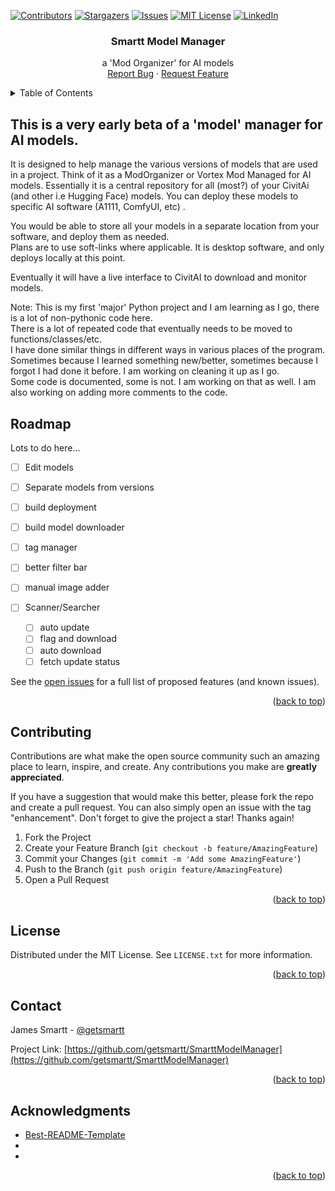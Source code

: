 <!-- Improved compatibility of back to top link: See: https://github.com/othneildrew/Best-README-Template/pull/73 -->
<a name="readme-top"></a>
<!--
*** Thanks for checking out the Best-README-Template. If you have a suggestion
*** that would make this better, please fork the repo and create a pull request
*** or simply open an issue with the tag "enhancement".
*** Don't forget to give the project a star!
*** Thanks again! Now go create something AMAZING! :D
-->



<!-- PROJECT SHIELDS -->
<!--
*** I'm using markdown "reference style" links for readability.
*** Reference links are enclosed in brackets [ ] instead of parentheses ( ).
*** See the bottom of this document for the declaration of the reference variables
*** for contributors-url, forks-url, etc. This is an optional, concise syntax you may use.
*** https://www.markdownguide.org/basic-syntax/#reference-style-links
-->
[![Contributors][contributors-shield]][contributors-url]
[![Stargazers][stars-shield]][stars-url]
[![Issues][issues-shield]][issues-url]
[![MIT License][license-shield]][license-url]
[![LinkedIn][linkedin-shield]][linkedin-url]


<h3 align="center">Smartt Model Manager</h3>

  <p align="center">
    a 'Mod Organizer' for AI models
    <br />
    <a href="https://github.com/github_username/repo_name/issues/new?labels=bug&template=bug-report---.md">Report Bug</a>
    ·
    <a href="https://github.com/github_username/repo_name/issues/new?labels=enhancement&template=feature-request---.md">Request Feature</a>
  </p>



<!-- TABLE OF CONTENTS -->
<details>
  <summary>Table of Contents</summary>
  <ol>
    <li>
      <a href="#about-the-project">About The Project</a>
    </li>
    <li><a href="#roadmap">Roadmap</a></li>
    <li><a href="#contributing">Contributing</a></li>
    <li><a href="#license">License</a></li>
    <li><a href="#contact">Contact</a></li>
    <li><a href="#acknowledgments">Acknowledgments</a></li>
  </ol>
</details>



<!-- ABOUT THE PROJECT -->
## This is a very early beta of a 'model' manager for AI models. 

It is designed to help manage the various versions of models that are used in a project. 
Think of it as a ModOrganizer or Vortex Mod Managed for AI models.  Essentially it is a central repository for all 
(most?) of your CivitAi (and other i.e Hugging Face) models.  You can deploy these models to specific AI software 
(A1111, ComfyUI, etc) .

You would be able to store all your models in a separate location from your software, and deploy them as needed.  
Plans are to use soft-links where applicable.  It is desktop software, and only deploys locally at this point.

Eventually it will have a live interface to CivitAI to download and monitor models.

Note: This is my first 'major' Python project and I am learning as I go, there is a lot of non-pythonic code here.  
There is a lot of repeated code that eventually needs to be moved to functions/classes/etc.  
I have done similar things in different ways in various places of the program.  Sometimes because I learned something
new/better, sometimes because I forgot I had done it before.  I am working on cleaning it up as I go.  
Some code is documented, some is not.  I am working on that as well.  I am also working on adding more comments to 
the code.


<!-- ROADMAP -->
## Roadmap
Lots to do here...
- [ ] Edit models
- [ ] Separate models from versions
- [ ] build deployment
- [ ] build model downloader
- [ ] tag manager
- [ ] better filter bar
- [ ] manual image adder

- [ ] Scanner/Searcher
    - [ ] auto update
    - [ ] flag and download
    - [ ]  auto download
    - [ ]   fetch update status

See the [open issues](https://github.com/github_username/repo_name/issues) for a full list of proposed features (and known issues).

<p align="right">(<a href="#readme-top">back to top</a>)</p>



<!-- CONTRIBUTING -->
## Contributing

Contributions are what make the open source community such an amazing place to learn, inspire, and create. Any contributions you make are **greatly appreciated**.

If you have a suggestion that would make this better, please fork the repo and create a pull request. You can also simply open an issue with the tag "enhancement".
Don't forget to give the project a star! Thanks again!

1. Fork the Project
2. Create your Feature Branch (`git checkout -b feature/AmazingFeature`)
3. Commit your Changes (`git commit -m 'Add some AmazingFeature'`)
4. Push to the Branch (`git push origin feature/AmazingFeature`)
5. Open a Pull Request

<p align="right">(<a href="#readme-top">back to top</a>)</p>



<!-- LICENSE -->
## License

Distributed under the MIT License. See `LICENSE.txt` for more information.

<p align="right">(<a href="#readme-top">back to top</a>)</p>



<!-- CONTACT -->
## Contact

James Smartt - [@getsmartt](https://twitter.com/getsmartt)

Project Link: [https://github.com/getsmartt/SmarttModelManager](https://github.com/getsmartt/SmarttModelManager)

<p align="right">(<a href="#readme-top">back to top</a>)</p>



<!-- ACKNOWLEDGMENTS -->
## Acknowledgments

* [Best-README-Template](https://github.com/othneildrew/Best-README-Template/tree/master)
* []()
* []()

<p align="right">(<a href="#readme-top">back to top</a>)</p>



<!-- MARKDOWN LINKS & IMAGES -->
<!-- https://www.markdownguide.org/basic-syntax/#reference-style-links -->
[contributors-shield]: https://img.shields.io/github/contributors/getsmartt/SmarttModelManager.svg?style=for-the-badge
[contributors-url]: https://github.com/getsmartt/SmarttModelManager/graphs/contributors
[forks-shield]: https://img.shields.io/github/forksgetsmartt/SmarttModelManager.svg?style=for-the-badge
[forks-url]: https://github.com/getsmartt/SmarttModelManager/network/members
[stars-shield]: https://img.shields.io/github/stars/getsmartt/SmarttModelManager.svg?style=for-the-badge
[stars-url]: https://github.com/getsmartt/SmarttModelManager/stargazers
[issues-shield]: https://img.shields.io/github/issues/getsmartt/SmarttModelManager.svg?style=for-the-badge
[issues-url]: https://github.com/getsmartt/SmarttModelManager/issues
[license-shield]: https://img.shields.io/github/license/getsmartt/SmarttModelManager.svg?style=for-the-badge
[license-url]: https://github.com/getsmartt/SmarttModelManager/blob/master/LICENSE.txt
[linkedin-shield]: https://img.shields.io/badge/-LinkedIn-black.svg?style=for-the-badge&logo=linkedin&colorB=555
[linkedin-url]: https://linkedin.com/in/james-smartt
[product-screenshot]: images/screenshot.png
[Next.js]: https://img.shields.io/badge/next.js-000000?style=for-the-badge&logo=nextdotjs&logoColor=white
[Next-url]: https://nextjs.org/
[React.js]: https://img.shields.io/badge/React-20232A?style=for-the-badge&logo=react&logoColor=61DAFB
[React-url]: https://reactjs.org/
[Vue.js]: https://img.shields.io/badge/Vue.js-35495E?style=for-the-badge&logo=vuedotjs&logoColor=4FC08D
[Vue-url]: https://vuejs.org/
[Angular.io]: https://img.shields.io/badge/Angular-DD0031?style=for-the-badge&logo=angular&logoColor=white
[Angular-url]: https://angular.io/
[Svelte.dev]: https://img.shields.io/badge/Svelte-4A4A55?style=for-the-badge&logo=svelte&logoColor=FF3E00
[Svelte-url]: https://svelte.dev/
[Laravel.com]: https://img.shields.io/badge/Laravel-FF2D20?style=for-the-badge&logo=laravel&logoColor=white
[Laravel-url]: https://laravel.com
[Bootstrap.com]: https://img.shields.io/badge/Bootstrap-563D7C?style=for-the-badge&logo=bootstrap&logoColor=white
[Bootstrap-url]: https://getbootstrap.com
[JQuery.com]: https://img.shields.io/badge/jQuery-0769AD?style=for-the-badge&logo=jquery&logoColor=white
[JQuery-url]: https://jquery.com 
